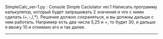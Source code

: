 SimpleCalc_ver-1.py : Console Simple Caclulator ver.1
Написать программу калькулятор, который будет запрашивать 2 значения и что с ними сделать (+,-,/,*). Решение должно сохраняться, и вы должны дальше с ним работать. Например есть два числа 5,25 и +, то будет 30, и дальше я ввожу 10 и отнимаю его и так далее.
*****
